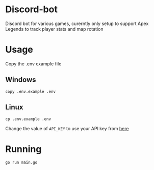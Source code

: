 # Discord-bot
Discord bot for various games, curerntly only setup to support Apex Legends to track player stats and map rotation

# Usage
Copy the .env example file

## Windows
    copy .env.example .env
## Linux
    cp .env.example .env

Change the value of `API_KEY` to use your API key from [here](https://www.apexlegendsapi.com/documentation.php)

# Running

    go run main.go
